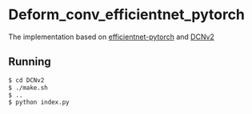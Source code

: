 # Deform_conv_efficientnet_pytorch

The implementation based on [efficientnet-pytorch](https://github.com/lukemelas/EfficientNet-PyTorch) and [DCNv2](https://github.com/CharlesShang/DCNv2)


## Running
~~~bash
$ cd DCNv2
$ ./make.sh
$ ..
$ python index.py
~~~